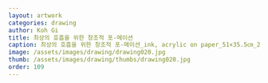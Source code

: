 ```yaml
---
layout: artwork
categories: drawing
author: Koh Gi
title: 최상의 호흡을 위한 창조적 포-메이션
caption: 최상의 호흡을 위한 창조적 포-메이션_ink, acrylic on paper_51×35.5㎝_2016
image: /assets/images/drawing/drawing020.jpg
thumb: /assets/images/drawing/thumbs/drawing020.jpg
order: 109
---
```

